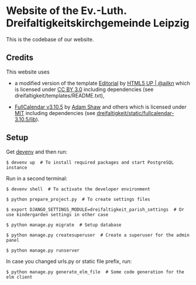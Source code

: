 # Website of the Ev.-Luth. Dreifaltigkeitskirchgemeinde Leipzig

This is the codebase of our website.

## Credits

This website uses

* a modified version of the template [Editorial](https://html5up.net/editorial) by [HTML5 UP | @ajlkn](https://html5up.net/) which is licensed under [CC BY 3.0](https://creativecommons.org/licenses/by/3.0/) including dependencies (see dreifaltigkeit/templates/README.txt),

* [FullCalendar v3.10.5](https://fullcalendar.io/) by [Adam Shaw](http://arshaw.com/) and others which is licensed under [MIT](https://github.com/fullcalendar/fullcalendar/blob/v3.10.5/LICENSE.txt) including dependencies (see [dreifaltigkeit/static/fullcalendar-3.10.5/lib](dreifaltigkeit/static/fullcalendar-3.10.5/lib)).


## Setup

Get [devenv](https://devenv.sh/) and then run:

    $ devenv up  # To install required packages and start PostgreSQL instance

Run in a second terminal:

    $ devenv shell  # To activate the developer environment

    $ python prepare_project.py  # To create settings files

    $ export DJANGO_SETTINGS_MODULE=dreifaltigkeit_parish_settings  # Or use kindergarden settings in other case

    $ python manage.py migrate  # Setup database

    $ python manage.py createsuperuser  # Create a superuser for the admin panel

    $ python manage.py runserver

In case you changed urls.py or static file prefix, run:

    $ python manage.py generate_elm_file  # Some code generation for the elm client
